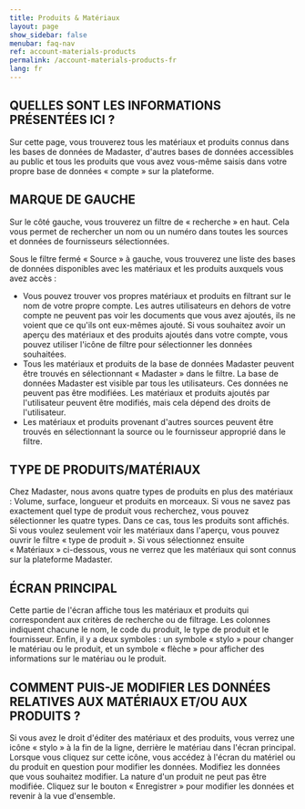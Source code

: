 ```yaml
---
title: Produits & Matériaux
layout: page
show_sidebar: false
menubar: faq-nav
ref: account-materials-products
permalink: /account-materials-products-fr
lang: fr
---
```


## QUELLES SONT LES INFORMATIONS PRÉSENTÉES ICI ?
Sur cette page, vous trouverez tous les matériaux et produits connus dans les bases de données de Madaster, d'autres bases de données accessibles au public et tous les produits que vous avez vous-même saisis dans votre propre base de données  « compte » sur la plateforme.

## MARQUE DE GAUCHE
Sur le côté gauche, vous trouverez un filtre de « recherche » en haut. Cela vous permet de rechercher un nom ou un numéro dans toutes les sources et données de fournisseurs sélectionnées.

Sous le filtre fermé « Source » à gauche, vous trouverez une liste des bases de données disponibles avec les matériaux et les produits auxquels vous avez accès :

- Vous pouvez trouver vos propres matériaux et produits en filtrant sur le nom de votre propre compte. Les autres utilisateurs en dehors de votre compte ne peuvent pas voir les documents que vous avez ajoutés, ils ne voient que ce qu'ils ont eux-mêmes ajouté. Si vous souhaitez avoir un aperçu des matériaux et des produits ajoutés dans votre compte, vous pouvez utiliser l'icône de filtre pour sélectionner les données souhaitées.
- Tous les matériaux et produits de la base de données Madaster peuvent être trouvés en sélectionnant « Madaster » dans le filtre. La base de données Madaster est visible par tous les utilisateurs. Ces données ne peuvent pas être modifiées. Les matériaux et produits ajoutés par l'utilisateur peuvent être modifiés, mais cela dépend des droits de l'utilisateur.
- Les matériaux et produits provenant d'autres sources peuvent être trouvés en sélectionnant la source ou le fournisseur approprié dans le filtre.

## TYPE DE PRODUITS/MATÉRIAUX
Chez Madaster, nous avons quatre types de produits en plus des matériaux : Volume, surface, longueur et produits en morceaux. Si vous ne savez pas exactement quel type de produit vous recherchez, vous pouvez sélectionner les quatre types. Dans ce cas, tous les produits sont affichés. Si vous voulez seulement voir les matériaux dans l'aperçu, vous pouvez ouvrir le filtre « type de produit ». Si vous sélectionnez ensuite « Matériaux » ci-dessous, vous ne verrez que les matériaux qui sont connus sur la plateforme Madaster.

## ÉCRAN PRINCIPAL
Cette partie de l'écran affiche tous les matériaux et produits qui correspondent aux critères de recherche ou de filtrage. Les colonnes indiquent chacune le nom, le code du produit, le type de produit et le fournisseur. Enfin, il y a deux symboles : un symbole « stylo » pour changer le matériau ou le produit, et un symbole « flèche » pour afficher des informations sur le matériau ou le produit.

## COMMENT PUIS-JE MODIFIER LES DONNÉES RELATIVES AUX MATÉRIAUX ET/OU AUX PRODUITS ?
Si vous avez le droit d'éditer des matériaux et des produits, vous verrez une icône « stylo » à la fin de la ligne, derrière le matériau dans l'écran principal. Lorsque vous cliquez sur cette icône, vous accédez à l'écran du matériel ou du produit en question pour modifier les données. Modifiez les données que vous souhaitez modifier. La nature d'un produit ne peut pas être modifiée. Cliquez sur le bouton « Enregistrer » pour modifier les données et revenir à la vue d'ensemble.
